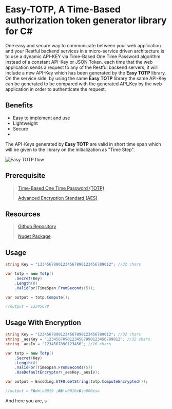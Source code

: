 # Easy-TOTP, A Time-Based authorization token generator library for C\#

One easy and secure way to communicate between your web application and 
your Restful backend services in a micro-service driven architecture is to use a dynamic API-KEY via Time-Based One Time Password algorithm instead of a constant API-Key or JSON Token. each time that the web application sends a request to any of the Restful backend servers, it will include a new API-Key which has been generated by the **Easy TOTP** library. On the service side, by using the same **Easy TOTP** library the same API-Key can be generated to be compared with the generated API_Key by the web application in order to authenticate the request.

## Benefits

- Easy to implement and use
- Lightweight
- Secure
- 

The API-Keys generated by **Easy TOTP** are valid in short time span which will be given to the library on the initialization as "Time Step".

![Easy TOTP flow](https://thepracticaldev.s3.amazonaws.com/i/q1hqzzkdn6jbf9vo4rs0.png)

## Prerequisite

> [Time-Based One Time Password (TOTP)](https://en.wikipedia.org/wiki/Time-based_One-time_Password_algorithm)
>
> [Advanced Encryption Standard (AES)](https://en.wikipedia.org/wiki/Advanced_Encryption_Standard)

## Resources

> [Github Repository](https://github.com/alicommit-malp/EasyTotp)
>
> [Nuget Package](https://www.nuget.org/packages/EasyTotp/1.0.0)

## Usage

```c#
string Key = "12345678901234567890123456789012"; //32 chars

var totp = new Totp()
    .Secret(Key)
    .Length(8)
    .ValidFor(TimeSpan.FromSeconds(5));

var output = totp.Compute();

//output = 12345678

```

## Usage With Encryption

```c#
string Key = "12345678901234567890123456789012"; //32 chars
string _aesKey = "12345678901234567890123456789012"; //32 chars
string _aesIv = "1234567890123456"; //16 chars

var totp = new Totp()
    .Secret(Key)
    .Length(8)
    .ValidFor(TimeSpan.FromSeconds(5))
    .UseDefaultEncryptor(_aesKey,_aesIv);

var output = Encoding.UTF8.GetString(totp.ComputeEncrypted());

//output = F�dm\u0019 ;��\u0016x�\u000esә

```

And here you are, s